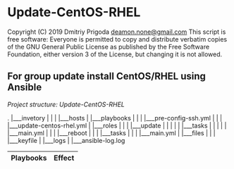 Update-CentOS-RHEL
===

Copyright (C) 2019 Dmitriy Prigoda <deamon.none@gmail.com> 
This script is free software: Everyone is permitted to copy and distribute verbatim copies of 
the GNU General Public License as published by the Free Software Foundation, either version 3
of the License, but changing it is not allowed.

For group update install CentOS/RHEL using Ansible
--------------------------------------------------

*Project structure: Update-CentOS-RHEL*

.
|___invetory
|   |
|   |___hosts
|
|___playbooks
|   |
|   |___pre-config-ssh.yml
|   |
|   |___update-centos-rhel.yml
|
|___roles
|   |
|   |___update
|   |  |
|   |  |___tasks
|   |      |
|   |      |___main.yml
|   |
|   |___reboot
|      |
|      |___tasks
|          |
|          |___main.yml
|
|___files
|   |
|   |___keyfile
|
|___logs
    |
   	|___ansible-log.log
    
Playbooks|Effect
---------|------


